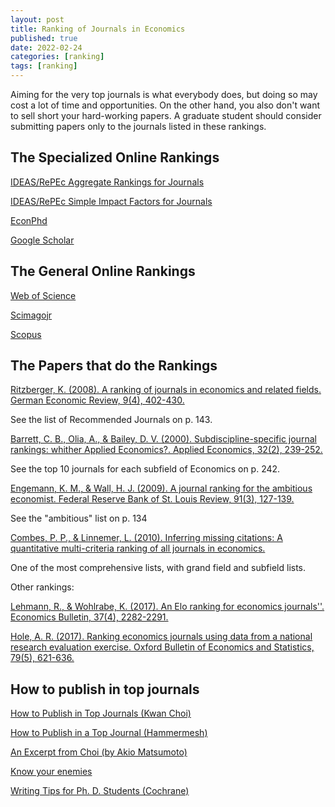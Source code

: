 ```yaml
---
layout: post
title: Ranking of Journals in Economics
published: true
date: 2022-02-24
categories: [ranking]
tags: [ranking]
---
```


Aiming for the very top journals is what everybody does, but doing so may cost a lot of time and opportunities. On the other hand, you also don't want to sell short your hard-working papers. A graduate student should consider submitting papers only to the journals listed in these rankings.

## The Specialized Online Rankings

[IDEAS/RePEc Aggregate Rankings for Journals](https://ideas.repec.org/top/top.journals.all.html)

[IDEAS/RePEc Simple Impact Factors for Journals](https://ideas.repec.org/top/old/0702/top.journals.simple.html)

[EconPhd](http://econphd.econwiki.com/journals/jmacro.htm)

[Google Scholar](https://scholar.google.co.jp/citations?view_op=top_venues&hl=en&vq=bus_economics)

## The General Online Rankings

[Web of Science](https://jcr.clarivate.com/jcr/browse-journals)

[Scimagojr](https://www.scimagojr.com/journalrank.php?category=2002&area=2000)

[Scopus](https://www.scopus.com/sources.uri)

## The Papers that do the Rankings

[Ritzberger, K. (2008). A ranking of journals in economics and related fields. German Economic Review, 9(4), 402-430.](http://www.ritsumei.ac.jp/~y-gokan/Ranking.pdf)

See the list of Recommended Journals on p. 143. 

[Barrett, C. B., Olia, A., & Bailey, D. V. (2000). Subdiscipline-specific journal rankings: whither Applied Economics?. Applied Economics, 32(2), 239-252.](https://www.tandfonline.com/doi/pdf/10.1080/000368400322921?needAccess=true)

See the top 10 journals for each subfield of Economics on p. 242.

[Engemann, K. M., & Wall, H. J. (2009). A journal ranking for the ambitious economist. Federal Reserve Bank of St. Louis Review, 91(3), 127-139.](https://files.stlouisfed.org/files/htdocs/publications/review/09/05/Engemann.pdf)

See the "ambitious" list on p. 134

[Combes, P. P., & Linnemer, L. (2010). Inferring missing citations: A quantitative multi-criteria ranking of all journals in economics.](https://halshs.archives-ouvertes.fr/halshs-00520325/document)

One of the most comprehensive lists, with grand field and subfield lists.

Other rankings:

[Lehmann, R., & Wohlrabe, K. (2017). An Elo ranking for economics journals''. Economics Bulletin, 37(4), 2282-2291.](http://www.accessecon.com/Pubs/EB/2017/Volume37/EB-17-V37-I4-P204.pdf)

[Hole, A. R. (2017). Ranking economics journals using data from a national research evaluation exercise. Oxford Bulletin of Economics and Statistics, 79(5), 621-636.](https://onlinelibrary.wiley.com/doi/full/10.1111/obes.12185)

## How to publish in top journals

[How to Publish in Top Journals (Kwan Choi)](http://www3.nccu.edu.tw/~jthuang/publish.pdf)

[How to Publish in a Top Journal (Hammermesh)](http://www.principlesofeconometrics.com/poe5/writing/hammermesh.pdf)

[An Excerpt from Choi (by Akio Matsumoto)](https://www2.chuo-u.ac.jp/daigakuin/cplus/keijiban/reseachworkshop/HowToPublish.pdf)

[Know your enemies](https://davidcard.berkeley.edu/papers/JEL-9-Facts.pdf)

[Writing Tips for Ph. D. Students (Cochrane)](https://static1.squarespace.com/static/5e6033a4ea02d801f37e15bb/t/5eda74919c44fa5f87452697/1591374993570/phd_paper_writing.pdf)
